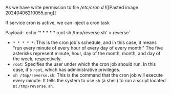 As we have write permission to file */etc/cron.d*
![[Pasted image 20240406210055.png]]

If service cron is active, we can inject a  cron task

Payload:`
`echo '* * * * * root sh /tmp/reverse.sh' > reverse`

- `* * * * *`: This is the cron job's schedule, and in this case, it means "run every minute of every hour of every day of every month." The five asterisks represent minute, hour, day of the month, month, and day of the week, respectively.
- `root`: Specifies the user under which the cron job should run. In this case, it's `root`, which has administrative privileges.
- `sh /tmp/reverse.sh`: This is the command that the cron job will execute every minute. It tells the system to use `sh` (a shell) to run a script located at `/tmp/reverse.sh`.